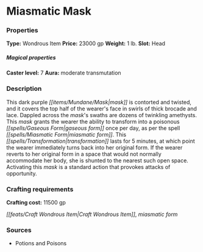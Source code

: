 ﻿---
Title: "Miasmatic Mask"
Type: "Wondrous Item"
Price: "23000 gp"
Weight: "1 lb."
Slot: "Head"
Caster level: "7"
Aura: "moderate transmutation"
Description: |
  "This dark purple mask is contorted and twisted, and it covers the top half of the wearer's face in swirls of thick brocade and lace. Dappled across the mask's swaths are dozens of twinkling amethysts. This mask grants the wearer the ability to transform into a poisonous gaseous form once per day, as per the spell _miasmatic form_. This transformation lasts for 5 minutes, at which point the wearer immediately turns back into her original form. If the wearer reverts to her original form in a space that would not normally accommodate her body, she is shunted to the nearest such open space. Activating this mask is a standard action that provokes attacks of opportunity."
Crafting cost: "11500 gp"
Sources: "['Potions and Poisons']"
---

# Miasmatic Mask

### Properties

**Type:** Wondrous Item **Price:** 23000 gp **Weight:** 1 lb. **Slot:** Head

##### Magical properties

**Caster level:** 7 **Aura:** moderate transmutation

### Description

This dark purple _[[items/Mundane/Mask|mask]]_ is contorted and twisted, and it covers the top half of the wearer's face in swirls of thick brocade and lace. Dappled across the _mask_'s swaths are dozens of twinkling amethysts. This _mask_ grants the wearer the ability to transform into a poisonous _[[spells/Gaseous Form|gaseous form]]_ once per day, as per the spell _[[spells/Miasmatic Form|miasmatic form]]_. This _[[spells/Transformation|transformation]]_ lasts for 5 minutes, at which point the wearer immediately turns back into her original form. If the wearer reverts to her original form in a space that would not normally accommodate her body, she is shunted to the nearest such open space. Activating this _mask_ is a standard action that provokes attacks of opportunity.

### Crafting requirements

**Crafting cost:** 11500 gp

_[[feats/Craft Wondrous Item|Craft Wondrous Item]]_, _miasmatic form_

### Sources

* Potions and Poisons